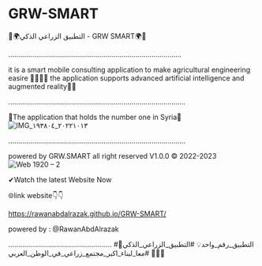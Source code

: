 # GRW-SMART
🌱🌍التطبيق الزراعي الذكي - GRW SMART🌍🌱
 
 .......................................................................................
 
it is a smart mobile consulting application to make agricultural engineering easire 👷🏻‍♂️🌐
 the application supports advanced artificial intelligence and augmented reality📱🌱
 
 .........................................................................................
 
 🥇The application that holds the number one in Syria🥇 
 ![IMG_٢٠٢٢١٠١٣_١٩٣٨٠٤](https://github.com/rawanabdalrazak/GRW-SMART/assets/132706063/80ce5381-0eda-428b-940d-b6aed9fcd67f)

 .........................................................................................
 
 powered by GRW.SMART all right reserved V1.0.0 ©️ 2022-2023
![Web 1920 – 2](https://github.com/rawanabdalrazak/GRW-SMART/assets/132706063/f8a56b8a-f9bc-474f-8516-7d309d8015e1)



 ✔Watch the latest Website Now

🌐link website👇👇

 https://rawanabdalrazak.github.io/GRW-SMART/


powered by : @RawanAbdAlrazak

....................................................
  #التطبيق_رقم_واحد💡
  #التطبيق_الزراعي_الذكي🌱💚
  #معا_لبناء_اكبر_مجتمع_زراعي_في_الوطن_العربي💚🌱


